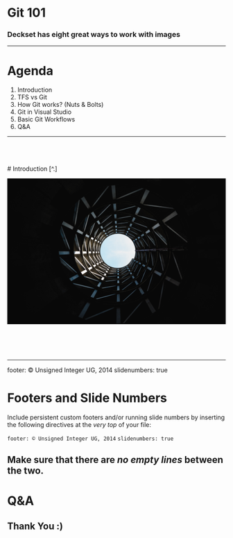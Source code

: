 # Git 101
### Deckset has eight great ways to work with images

---
# Agenda
1. Introduction
1. TFS vs Git
1. How Git works? (Nuts & Bolts)
1. Git in Visual Studio
1. Basic Git Workflows
1. Q&A 

---

<br>
<br>
<br>
# Introduction [^.]

![](assets/intro.jpg)

<br>
<br>
<br>

[^.]: Image Credit: [Aron Van de Pol] (https://unsplash.com/photos/hXOGHaGCtdA)

---

footer: © Unsigned Integer UG, 2014
slidenumbers: true

# Footers and Slide Numbers

Include persistent custom footers and/or running slide numbers by inserting the following directives at the *very top* of your file: 

`footer: © Unsigned Integer UG, 2014`
`slidenumbers: true`

Make sure that there are *no empty lines* between the two.
---
# Q&A
## Thank You :)